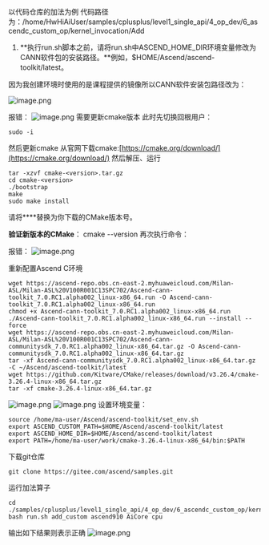 
以代码仓库的加法为例
代码路径为：/home/HwHiAiUser/samples/cplusplus/level1_single_api/4_op_dev/6_ascendc_custom_op/kernel_invocation/Add

1. **执行run.sh脚本之前，请将run.sh中ASCEND_HOME_DIR环境变量修改为CANN软件包的安装路径。**例如，$HOME/Ascend/ascend-toolkit/latest。

因为我创建环境时使用的是课程提供的镜像所以CANN软件安装包路径改为：

![image.png](https://cdn.nlark.com/yuque/0/2023/png/22838017/1697693776717-55aae47b-0f3c-4744-96d7-1916b4a41070.png#averageHue=%23fcf9f8&clientId=ub614e9a2-befa-4&from=paste&height=397&id=u49a7fef7&originHeight=793&originWidth=1819&originalType=binary&ratio=2&rotation=0&showTitle=false&size=145043&status=done&style=none&taskId=u9e7afde5-a663-4196-93ad-679c462b7f8&title=&width=909.5)

报错：
![image.png](https://cdn.nlark.com/yuque/0/2023/png/22838017/1697693870893-e1c97f3c-77bc-4b3b-84d2-56a6e6392f52.png#averageHue=%2315171a&clientId=ub614e9a2-befa-4&from=paste&height=252&id=u9ea65374&originHeight=503&originWidth=1871&originalType=binary&ratio=2&rotation=0&showTitle=false&size=82304&status=done&style=none&taskId=u95ddb30c-7f2b-47f6-82b1-18e7d2e963b&title=&width=935.5)
需要更新cmake版本 
此时先切换回根用户：
```
sudo -i
```
然后更新cmake
从官网下载cmake:[https://cmake.org/download/](https://cmake.org/download/)
然后解压、运行
```
tar -xzvf cmake-<version>.tar.gz
cd cmake-<version>
./bootstrap
make
sudo make install

```
请将**<version>**替换为你下载的CMake版本号。

**验证新版本的CMake**：
cmake --version
再次执行命令：


报错：
![image.png](https://cdn.nlark.com/yuque/0/2023/png/22838017/1697717274309-39ae1551-7b43-412b-a048-c2a3fa09f97e.png#averageHue=%23131516&clientId=ub614e9a2-befa-4&from=paste&height=493&id=uc5d246a8&originHeight=985&originWidth=2000&originalType=binary&ratio=2&rotation=0&showTitle=false&size=160101&status=done&style=none&taskId=u963c2b0b-293b-4421-9212-0f6d63cad50&title=&width=1000)

重新配置Ascend C环境
```
wget https://ascend-repo.obs.cn-east-2.myhuaweicloud.com/Milan-ASL/Milan-ASL%20V100R001C13SPC702/Ascend-cann-toolkit_7.0.RC1.alpha002_linux-x86_64.run -O Ascend-cann-toolkit_7.0.RC1.alpha002_linux-x86_64.run
chmod +x Ascend-cann-toolkit_7.0.RC1.alpha002_linux-x86_64.run
./Ascend-cann-toolkit_7.0.RC1.alpha002_linux-x86_64.run --install --force
wget https://ascend-repo.obs.cn-east-2.myhuaweicloud.com/Milan-ASL/Milan-ASL%20V100R001C13SPC702/Ascend-cann-communitysdk_7.0.RC1.alpha002_linux-x86_64.tar.gz -O Ascend-cann-communitysdk_7.0.RC1.alpha002_linux-x86_64.tar.gz
tar -xf Ascend-cann-communitysdk_7.0.RC1.alpha002_linux-x86_64.tar.gz -C ~/Ascend/ascend-toolkit/latest
wget https://github.com/Kitware/CMake/releases/download/v3.26.4/cmake-3.26.4-linux-x86_64.tar.gz
tar -xf cmake-3.26.4-linux-x86_64.tar.gz
```

![image.png](https://cdn.nlark.com/yuque/0/2023/png/22838017/1697887284395-7ac39d53-fe79-4c91-ab56-83920070cae8.png#averageHue=%2313110f&clientId=u53796b64-b711-4&from=paste&height=548&id=u56b01220&originHeight=1096&originWidth=1871&originalType=binary&ratio=2&rotation=0&showTitle=false&size=201044&status=done&style=none&taskId=u9beaeb2b-c0e5-42c0-b41d-dbf14121e24&title=&width=935.5)
![image.png](https://cdn.nlark.com/yuque/0/2023/png/22838017/1697887436268-0b2c1245-3123-4ec1-ab8b-9b2640544f16.png#averageHue=%230b0a09&clientId=u53796b64-b711-4&from=paste&height=526&id=u31b0a850&originHeight=1052&originWidth=1861&originalType=binary&ratio=2&rotation=0&showTitle=false&size=163488&status=done&style=none&taskId=uddb0c630-2832-47b1-bd1f-44431f24387&title=&width=930.5)
设置环境变量：
```
source /home/ma-user/Ascend/ascend-toolkit/set_env.sh
export ASCEND_CUSTOM_PATH=$HOME/Ascend/ascend-toolkit/latest
export ASCEND_HOME_DIR=$HOME/Ascend/ascend-toolkit/latest
export PATH=/home/ma-user/work/cmake-3.26.4-linux-x86_64/bin:$PATH
```
下载git仓库
```
git clone https://gitee.com/ascend/samples.git
```
运行加法算子
```
cd ./samples/cplusplus/level1_single_api/4_op_dev/6_ascendc_custom_op/kernel_invocation/Add
bash run.sh add_custom ascend910 AiCore cpu
```
输出如下结果则表示正确
![image.png](https://cdn.nlark.com/yuque/0/2023/png/22838017/1697887810300-eca02ac0-c5b5-4a0f-b58c-afbe455866e6.png#averageHue=%230f0d0c&clientId=u53796b64-b711-4&from=paste&height=534&id=u2eec0f50&originHeight=1067&originWidth=1849&originalType=binary&ratio=2&rotation=0&showTitle=false&size=240858&status=done&style=none&taskId=u001e945f-9187-4ccf-b0ac-b77bf5ce777&title=&width=924.5)
